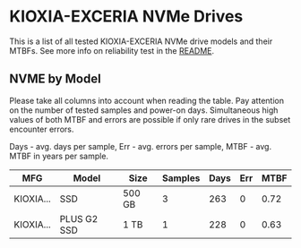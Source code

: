 KIOXIA-EXCERIA NVMe Drives
==========================

This is a list of all tested KIOXIA-EXCERIA NVMe drive models and their MTBFs. See more
info on reliability test in the [README](https://github.com/bsdhw/SMART).

NVME by Model
------------

Please take all columns into account when reading the table. Pay attention on the
number of tested samples and power-on days. Simultaneous high values of both MTBF
and errors are possible if only rare drives in the subset encounter errors.

Days - avg. days per sample,
Err  - avg. errors per sample,
MTBF - avg. MTBF in years per sample.

| MFG       | Model              | Size   | Samples | Days  | Err   | MTBF |
|-----------|--------------------|--------|---------|-------|-------|------|
| KIOXIA... | SSD                | 500 GB | 3       | 263   | 0     | 0.72   |
| KIOXIA... | PLUS G2 SSD        | 1 TB   | 1       | 228   | 0     | 0.63   |
